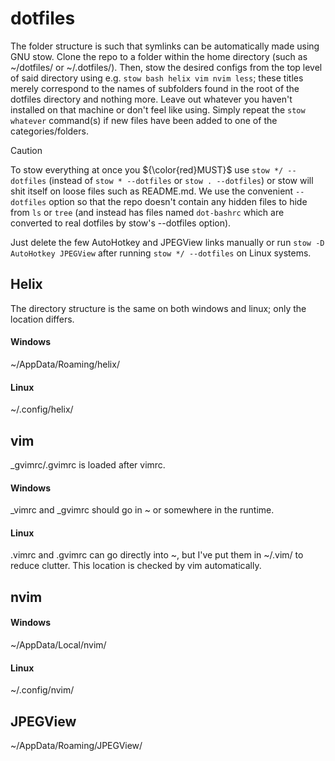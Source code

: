 # dotfiles
The folder structure is such that symlinks can be automatically made using GNU stow. Clone the repo to a folder within the home directory (such as ~/dotfiles/ or ~/.dotfiles/). Then, stow the desired configs from the top level of said directory using e.g. `stow bash helix vim nvim less`; these titles merely correspond to the names of subfolders found in the root of the dotfiles directory and nothing more. Leave out whatever you haven't installed on that machine or don't feel like using. Simply repeat the `stow whatever` command(s) if new files have been added to one of the categories/folders.

> [!CAUTION]
> To stow everything at once you ${\color{red}MUST}$ use `stow */ --dotfiles` (instead of `stow * --dotfiles` or `stow . --dotfiles`) or stow will shit itself on loose files such as README.md. We use the convenient `--dotfiles` option so that the repo doesn't contain any hidden files to hide from `ls` or `tree` (and instead has files named `dot-bashrc` which are converted to real dotfiles by stow's --dotfiles option).

Just delete the few AutoHotkey and JPEGView links manually or run `stow -D AutoHotkey JPEGView` after running `stow */ --dotfiles` on Linux systems.

## Helix
The directory structure is the same on both windows and linux; only the location differs.
#### Windows
~/AppData/Roaming/helix/
#### Linux
~/.config/helix/

## vim
_gvimrc/.gvimrc is loaded after vimrc.
#### Windows
_vimrc and _gvimrc should go in ~ or somewhere in the runtime.
#### Linux
.vimrc and .gvimrc can go directly into ~, but I've put them in ~/.vim/ to reduce clutter. This location is checked by vim automatically.

## nvim
#### Windows
~/AppData/Local/nvim/
#### Linux
~/.config/nvim/
## JPEGView
~/AppData/Roaming/JPEGView/
